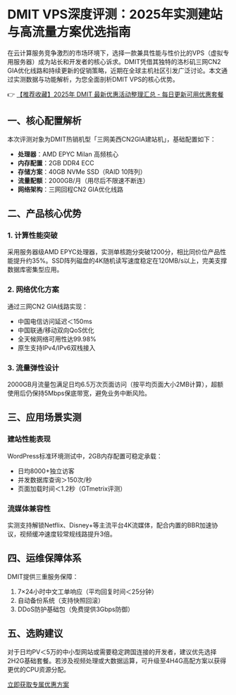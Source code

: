 # DMIT VPS深度评测：2025年实测建站与高流量方案优选指南

在云计算服务竞争激烈的市场环境下，选择一款兼具性能与性价比的VPS（虚拟专用服务器）成为站长和开发者的核心诉求。DMIT凭借其独特的洛杉矶三网CN2 GIA优化线路和持续更新的促销策略，近期在全球主机社区引发广泛讨论。本文通过实测数据与功能解析，为您全面剖析DMIT VPS的核心优势。

👉 [【推荐收藏】2025年 DMIT 最新优惠活动整理汇总 - 每日更新可用优惠套餐](https://bit.ly/dmit_coupon)

## 一、核心配置解析
本次评测对象为DMIT热销机型「三网美西CN2GIA建站机」，基础配置如下：
- **处理器**：AMD EPYC Milan 高频核心
- **内存配置**：2GB DDR4 ECC
- **存储方案**：40GB NVMe SSD（RAID 10阵列）
- **流量配额**：2000GB/月（用尽后不限速不断连）
- **网络架构**：三网回程CN2 GIA优化线路

## 二、产品核心优势
### 1. 计算性能突破
采用服务器级AMD EPYC处理器，实测单核跑分突破1200分，相比同价位产品性能提升约35%。SSD阵列磁盘的4K随机读写速度稳定在120MB/s以上，完美支撑数据库密集型应用。

### 2. 网络优化方案
通过三网CN2 GIA线路实现：
- 中国电信访问延迟＜150ms
- 中国联通/移动双向QoS优化
- 全天候网络可用性达99.98%
- 原生支持IPv4/IPv6双栈接入

### 3. 流量弹性设计
2000GB月流量包满足日均6.5万次页面访问（按平均页面大小2MB计算），超额使用后仍保持5Mbps保底带宽，避免业务中断风险。

## 三、应用场景实测
### 建站性能表现
WordPress标准环境测试中，2GB内存配置可稳定承载：
- 日均8000+独立访客
- 并发数据库查询＞150次/秒
- 页面加载时间＜1.2秒（GTmetrix评测）

### 流媒体兼容性
实测支持解锁Netflix、Disney+等主流平台4K流媒体，配合内置的BBR加速协议，视频缓冲速度较常规线路提升3倍。

## 四、运维保障体系
DMIT提供三重服务保障：
1. 7×24小时中文工单响应（平均回复时间＜25分钟）
2. 自动备份系统（支持快照回滚）
3. DDoS防护基础包（免费提供3Gbps防御）

## 五、选购建议
对于日均PV＜5万的中小型网站或需要稳定跨国连接的开发者，建议优先选择2H2G基础套餐。若涉及视频处理或大数据运算，可升级至4H4G高配方案以获得更优的CPU资源分配。

[立即获取专属优惠方案](https://bit.ly/dmit_coupon)